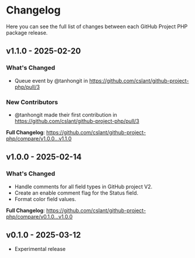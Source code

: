 # Changelog

Here you can see the full list of changes between each GitHub Project PHP package release.

## v1.1.0 - 2025-02-20

### What's Changed

* Queue event by @tanhongit in https://github.com/cslant/github-project-php/pull/3

### New Contributors

* @tanhongit made their first contribution in https://github.com/cslant/github-project-php/pull/3

**Full Changelog**: https://github.com/cslant/github-project-php/compare/v1.0.0...v1.1.0

## v1.0.0 - 2025-02-14

### What's Changed

- Handle comments for all field types in GitHub project V2.
- Create an enable comment flag for the Status field.
- Format color field values.

**Full Changelog**: https://github.com/cslant/github-project-php/compare/v0.1.0...v1.0.0

## v0.1.0 - 2025-03-12

- Experimental release
